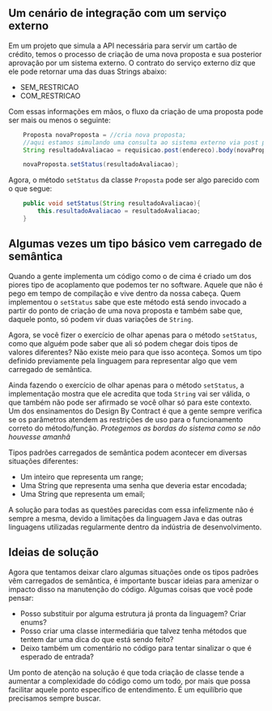 ## Um cenário de integração com um serviço externo

Em um projeto que simula a API necessária para servir um cartão de crédito, temos o processo de criação de uma nova proposta e sua posterior aprovação por um sistema externo. O contrato do serviço externo diz que ele pode retornar uma das duas Strings abaixo:

* SEM_RESTRICAO
* COM_RESTRICAO

Com essas informações em mãos, o fluxo da criação de uma proposta pode ser mais ou menos o seguinte:

```java
    Proposta novaProposta = //cria nova proposta;
    //aqui estamos simulando uma consulta ao sistema externo via post por motivos de segurança
    String resultadoAvaliacao = requisicao.post(endereco).body(novaProposta.getDocumento()).execute();

    novaProposta.setStatus(resultadoAvaliacao);

```

Agora, o método ```setStatus``` da classe ```Proposta``` pode ser algo parecido com o que segue:

```java
    public void setStatus(String resultadoAvaliacao){
        this.resultadoAvaliacao = resultadoAvaliacao;
    }
```

## Algumas vezes um tipo básico vem carregado de semântica

Quando a gente implementa um código como o de cima é criado um dos piores tipo de acoplamento que podemos ter no software. Aquele que não é pego em tempo de compilação e vive dentro da nossa cabeça. Quem implementou o ```setStatus``` sabe que este método está sendo invocado a partir do ponto de criação de uma nova proposta e também sabe que, daquele ponto, só podem vir duas variações de ```String```. 

Agora, se você fizer o exercício de olhar apenas para o método ```setStatus```, como que alguém pode saber que ali só podem chegar dois tipos de valores diferentes? Não existe meio para que isso aconteça. Somos um tipo definido previamente pela linguagem para representar algo que vem carregado de semântica. 

Ainda fazendo o exercício de olhar apenas para o método ```setStatus```, a implementação mostra que ele acredita que toda ```String``` vai ser válida, o que também não pode ser afirmado se você olhar só para este contexto. Um dos ensinamentos do Design By Contract é que a gente sempre verifica se os parâmetros atendem as restrições de uso para o funcionamento correto do método/função. *Protegemos as bordas do sistema como se não houvesse amanhã*

Tipos padrões carregados de semântica podem acontecer em diversas situações diferentes:

* Um inteiro que representa um range;
* Uma String que representa uma senha que deveria estar encodada;
* Uma String que representa um email;

A solução para todas as questões parecidas com essa infelizmente não é sempre a mesma, devido a limitações da linguagem Java e das outras linguagens utilizadas regularmente dentro da indústria de desenvolvimento.


## Ideias de solução

Agora que tentamos deixar claro algumas situações onde os tipos padrões vêm carregados de semântica, é importante buscar ideias para amenizar o impacto disso na manutenção do código. Algumas coisas que você pode pensar:

* Posso substituir por alguma estrutura já pronta da linguagem? Criar enums?
* Posso criar uma classe intermediária que talvez tenha métodos que tentem dar uma dica do que está sendo feito?
* Deixo também um comentário no código para tentar sinalizar o que é esperado de entrada?

Um ponto de atenção na solução é que toda criação de classe tende a aumentar a complexidade do código como um todo, por mais que possa facilitar aquele ponto específico de entendimento. É um equilíbrio que precisamos sempre buscar.
